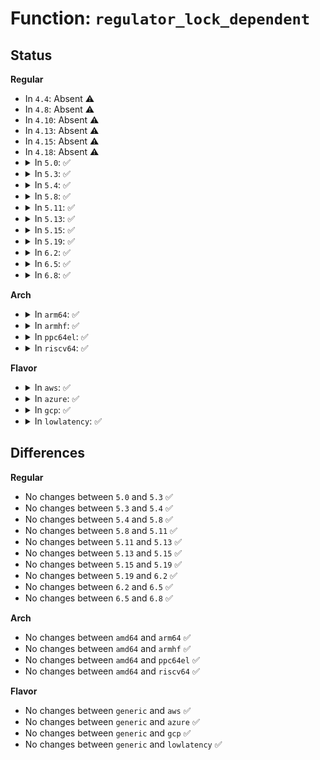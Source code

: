 # Function: <code>regulator_lock_dependent</code>

## Status
<b>Regular</b>
<ul>
<li>
In <code>4.4</code>: Absent ⚠️
</li>
<li>
In <code>4.8</code>: Absent ⚠️
</li>
<li>
In <code>4.10</code>: Absent ⚠️
</li>
<li>
In <code>4.13</code>: Absent ⚠️
</li>
<li>
In <code>4.15</code>: Absent ⚠️
</li>
<li>
In <code>4.18</code>: Absent ⚠️
</li>
<li>
<details>
<summary>In <code>5.0</code>: ✅</summary>

```c
void regulator_lock_dependent(struct regulator_dev *rdev, struct ww_acquire_ctx *ww_ctx);
```

**Collision:** Unique Static

**Inline:** No

**Transformation:** False

**Instances:**

```
In drivers/regulator/core.c (ffffffff81624000)
Location: drivers/regulator/core.c:346
Inline: False
Direct callers:
  - drivers/regulator/core.c:regulator_get_voltage
  - drivers/regulator/core.c:regulator_set_suspend_voltage
  - drivers/regulator/core.c:regulator_set_voltage
  - drivers/regulator/core.c:regulator_disable_work
  - drivers/regulator/core.c:regulator_force_disable
  - drivers/regulator/core.c:regulator_disable
  - drivers/regulator/core.c:regulator_enable
```
**Symbols:**

```
ffffffff81624000-ffffffff816240f5: regulator_lock_dependent (STB_LOCAL)
```
</details>
</li>
<li>
<details>
<summary>In <code>5.3</code>: ✅</summary>

```c
void regulator_lock_dependent(struct regulator_dev *rdev, struct ww_acquire_ctx *ww_ctx);
```

**Collision:** Unique Static

**Inline:** No

**Transformation:** False

**Instances:**

```
In drivers/regulator/core.c (ffffffff81656d80)
Location: drivers/regulator/core.c:328
Inline: False
Direct callers:
  - drivers/regulator/core.c:regulator_get_voltage
  - drivers/regulator/core.c:regulator_set_suspend_voltage
  - drivers/regulator/core.c:regulator_set_voltage
  - drivers/regulator/core.c:regulator_disable_work
  - drivers/regulator/core.c:regulator_force_disable
  - drivers/regulator/core.c:regulator_disable
  - drivers/regulator/core.c:regulator_enable
```
**Symbols:**

```
ffffffff81656d80-ffffffff81656e7b: regulator_lock_dependent (STB_LOCAL)
```
</details>
</li>
<li>
<details>
<summary>In <code>5.4</code>: ✅</summary>

```c
void regulator_lock_dependent(struct regulator_dev *rdev, struct ww_acquire_ctx *ww_ctx);
```

**Collision:** Unique Static

**Inline:** No

**Transformation:** False

**Instances:**

```
In drivers/regulator/core.c (ffffffff8167a2c0)
Location: drivers/regulator/core.c:328
Inline: False
Direct callers:
  - drivers/regulator/core.c:regulator_get_voltage
  - drivers/regulator/core.c:regulator_set_suspend_voltage
  - drivers/regulator/core.c:regulator_set_voltage
  - drivers/regulator/core.c:regulator_disable_work
  - drivers/regulator/core.c:regulator_force_disable
  - drivers/regulator/core.c:regulator_disable
  - drivers/regulator/core.c:regulator_enable
```
**Symbols:**

```
ffffffff8167a2c0-ffffffff8167a3bb: regulator_lock_dependent (STB_LOCAL)
```
</details>
</li>
<li>
<details>
<summary>In <code>5.8</code>: ✅</summary>

```c
void regulator_lock_dependent(struct regulator_dev *rdev, struct ww_acquire_ctx *ww_ctx);
```

**Collision:** Unique Static

**Inline:** No

**Transformation:** False

**Instances:**

```
In drivers/regulator/core.c (ffffffff817294b0)
Location: drivers/regulator/core.c:331
Inline: False
Direct callers:
  - drivers/regulator/core.c:regulator_unregister
  - drivers/regulator/core.c:regulator_bulk_disable
  - drivers/regulator/core.c:regulator_bulk_enable
  - drivers/regulator/core.c:regulator_bulk_enable_async
  - drivers/regulator/core.c:regulator_set_suspend_voltage
  - drivers/regulator/core.c:regulator_set_voltage
  - drivers/regulator/core.c:regulator_is_supported_voltage
  - drivers/regulator/core.c:regulator_disable_deferred
  - drivers/regulator/core.c:regulator_disable_work
  - drivers/regulator/core.c:regulator_force_disable
  - drivers/regulator/core.c:set_machine_constraints
  - drivers/regulator/core.c:drms_uA_update
```
**Symbols:**

```
ffffffff817294b0-ffffffff817295ab: regulator_lock_dependent (STB_LOCAL)
```
</details>
</li>
<li>
<details>
<summary>In <code>5.11</code>: ✅</summary>

```c
void regulator_lock_dependent(struct regulator_dev *rdev, struct ww_acquire_ctx *ww_ctx);
```

**Collision:** Unique Static

**Inline:** No

**Transformation:** False

**Instances:**

```
In drivers/regulator/core.c (ffffffff81746060)
Location: drivers/regulator/core.c:330
Inline: False
Direct callers:
  - drivers/regulator/core.c:regulator_unregister
  - drivers/regulator/core.c:regulator_bulk_disable
  - drivers/regulator/core.c:regulator_bulk_enable
  - drivers/regulator/core.c:regulator_bulk_enable_async
  - drivers/regulator/core.c:regulator_set_suspend_voltage
  - drivers/regulator/core.c:regulator_set_voltage
  - drivers/regulator/core.c:regulator_is_supported_voltage
  - drivers/regulator/core.c:regulator_disable_deferred
  - drivers/regulator/core.c:regulator_disable_work
  - drivers/regulator/core.c:regulator_force_disable
  - drivers/regulator/core.c:set_machine_constraints
  - drivers/regulator/core.c:drms_uA_update
```
**Symbols:**

```
ffffffff81746060-ffffffff8174615b: regulator_lock_dependent (STB_LOCAL)
```
</details>
</li>
<li>
<details>
<summary>In <code>5.13</code>: ✅</summary>

```c
void regulator_lock_dependent(struct regulator_dev *rdev, struct ww_acquire_ctx *ww_ctx);
```

**Collision:** Unique Static

**Inline:** No

**Transformation:** False

**Instances:**

```
In drivers/regulator/core.c (ffffffff81729a70)
Location: drivers/regulator/core.c:330
Inline: False
Direct callers:
  - drivers/regulator/core.c:regulator_unregister
  - drivers/regulator/core.c:regulator_bulk_disable
  - drivers/regulator/core.c:regulator_bulk_enable
  - drivers/regulator/core.c:regulator_bulk_enable_async
  - drivers/regulator/core.c:regulator_set_suspend_voltage
  - drivers/regulator/core.c:regulator_set_voltage
  - drivers/regulator/core.c:regulator_is_supported_voltage
  - drivers/regulator/core.c:regulator_disable_deferred
  - drivers/regulator/core.c:regulator_disable_work
  - drivers/regulator/core.c:regulator_force_disable
  - drivers/regulator/core.c:set_machine_constraints
  - drivers/regulator/core.c:drms_uA_update
```
**Symbols:**

```
ffffffff81729a70-ffffffff81729b6b: regulator_lock_dependent (STB_LOCAL)
```
</details>
</li>
<li>
<details>
<summary>In <code>5.15</code>: ✅</summary>

```c
void regulator_lock_dependent(struct regulator_dev *rdev, struct ww_acquire_ctx *ww_ctx);
```

**Collision:** Unique Static

**Inline:** No

**Transformation:** False

**Instances:**

```
In drivers/regulator/core.c (ffffffff817abc30)
Location: drivers/regulator/core.c:320
Inline: False
Direct callers:
  - drivers/regulator/core.c:regulator_unregister
  - drivers/regulator/core.c:regulator_bulk_disable
  - drivers/regulator/core.c:regulator_bulk_enable
  - drivers/regulator/core.c:regulator_bulk_enable_async
  - drivers/regulator/core.c:regulator_set_suspend_voltage
  - drivers/regulator/core.c:regulator_set_voltage
  - drivers/regulator/core.c:regulator_is_supported_voltage
  - drivers/regulator/core.c:regulator_disable_deferred
  - drivers/regulator/core.c:regulator_disable_work
  - drivers/regulator/core.c:regulator_force_disable
  - drivers/regulator/core.c:set_machine_constraints
  - drivers/regulator/core.c:drms_uA_update
```
**Symbols:**

```
ffffffff817abc30-ffffffff817abd90: regulator_lock_dependent (STB_LOCAL)
```
</details>
</li>
<li>
<details>
<summary>In <code>5.19</code>: ✅</summary>

```c
void regulator_lock_dependent(struct regulator_dev *rdev, struct ww_acquire_ctx *ww_ctx);
```

**Collision:** Unique Static

**Inline:** No

**Transformation:** False

**Instances:**

```
In drivers/regulator/core.c (ffffffff818e6990)
Location: drivers/regulator/core.c:321
Inline: False
Direct callers:
  - drivers/regulator/core.c:regulator_unregister
  - drivers/regulator/core.c:regulator_bulk_disable
  - drivers/regulator/core.c:regulator_bulk_enable
  - drivers/regulator/core.c:regulator_bulk_enable_async
  - drivers/regulator/core.c:regulator_set_suspend_voltage
  - drivers/regulator/core.c:regulator_set_voltage
  - drivers/regulator/core.c:regulator_is_supported_voltage
  - drivers/regulator/core.c:regulator_disable_deferred
  - drivers/regulator/core.c:regulator_disable_work
  - drivers/regulator/core.c:regulator_force_disable
  - drivers/regulator/core.c:regulator_resolve_supply
  - drivers/regulator/core.c:set_machine_constraints
  - drivers/regulator/core.c:drms_uA_update
```
**Symbols:**

```
ffffffff818e6990-ffffffff818e6afe: regulator_lock_dependent (STB_LOCAL)
```
</details>
</li>
<li>
<details>
<summary>In <code>6.2</code>: ✅</summary>

```c
void regulator_lock_dependent(struct regulator_dev *rdev, struct ww_acquire_ctx *ww_ctx);
```

**Collision:** Unique Static

**Inline:** No

**Transformation:** False

**Instances:**

```
In drivers/regulator/core.c (ffffffff81a3acd0)
Location: drivers/regulator/core.c:321
Inline: False
Direct callers:
  - drivers/regulator/core.c:regulator_unregister
  - drivers/regulator/core.c:regulator_bulk_disable
  - drivers/regulator/core.c:regulator_bulk_disable
  - drivers/regulator/core.c:regulator_bulk_enable
  - drivers/regulator/core.c:regulator_bulk_enable_async
  - drivers/regulator/core.c:regulator_set_suspend_voltage
  - drivers/regulator/core.c:regulator_set_voltage
  - drivers/regulator/core.c:regulator_is_supported_voltage
  - drivers/regulator/core.c:regulator_disable_deferred
  - drivers/regulator/core.c:regulator_disable_work
  - drivers/regulator/core.c:regulator_force_disable
  - drivers/regulator/core.c:regulator_resolve_supply
  - drivers/regulator/core.c:set_machine_constraints
```
**Symbols:**

```
ffffffff81a3acd0-ffffffff81a3ae3e: regulator_lock_dependent (STB_LOCAL)
```
</details>
</li>
<li>
<details>
<summary>In <code>6.5</code>: ✅</summary>

```c
void regulator_lock_dependent(struct regulator_dev *rdev, struct ww_acquire_ctx *ww_ctx);
```

**Collision:** Unique Static

**Inline:** No

**Transformation:** False

**Instances:**

```
In drivers/regulator/core.c (ffffffff81a84b40)
Location: drivers/regulator/core.c:386
Inline: False
Direct callers:
  - drivers/regulator/core.c:regulator_unregister
  - drivers/regulator/core.c:regulator_bulk_disable
  - drivers/regulator/core.c:regulator_bulk_disable
  - drivers/regulator/core.c:regulator_bulk_enable
  - drivers/regulator/core.c:regulator_bulk_enable_async
  - drivers/regulator/core.c:regulator_set_suspend_voltage
  - drivers/regulator/core.c:regulator_set_voltage
  - drivers/regulator/core.c:regulator_is_supported_voltage
  - drivers/regulator/core.c:regulator_disable_deferred
  - drivers/regulator/core.c:regulator_disable_work
  - drivers/regulator/core.c:regulator_force_disable
  - drivers/regulator/core.c:regulator_resolve_supply
  - drivers/regulator/core.c:set_machine_constraints
```
**Symbols:**

```
ffffffff81a84b40-ffffffff81a84cbd: regulator_lock_dependent (STB_LOCAL)
```
</details>
</li>
<li>
<details>
<summary>In <code>6.8</code>: ✅</summary>

```c
void regulator_lock_dependent(struct regulator_dev *rdev, struct ww_acquire_ctx *ww_ctx);
```

**Collision:** Unique Static

**Inline:** No

**Transformation:** False

**Instances:**

```
In drivers/regulator/core.c (ffffffff81ad7320)
Location: drivers/regulator/core.c:388
Inline: False
Direct callers:
  - drivers/regulator/core.c:regulator_unregister
  - drivers/regulator/core.c:regulator_bulk_disable
  - drivers/regulator/core.c:regulator_bulk_disable
  - drivers/regulator/core.c:regulator_bulk_enable
  - drivers/regulator/core.c:regulator_bulk_enable_async
  - drivers/regulator/core.c:regulator_set_suspend_voltage
  - drivers/regulator/core.c:regulator_set_voltage
  - drivers/regulator/core.c:regulator_is_supported_voltage
  - drivers/regulator/core.c:regulator_disable_deferred
  - drivers/regulator/core.c:regulator_disable_work
  - drivers/regulator/core.c:regulator_force_disable
  - drivers/regulator/core.c:regulator_resolve_supply
  - drivers/regulator/core.c:set_machine_constraints
```
**Symbols:**

```
ffffffff81ad7320-ffffffff81ad749d: regulator_lock_dependent (STB_LOCAL)
```
</details>
</li>
</ul>
<b>Arch</b>
<ul>
<li>
<details>
<summary>In <code>arm64</code>: ✅</summary>

```c
void regulator_lock_dependent(struct regulator_dev *rdev, struct ww_acquire_ctx *ww_ctx);
```

**Collision:** Unique Static

**Inline:** No

**Transformation:** False

**Instances:**

```
In drivers/regulator/core.c (ffff8000108425c8)
Location: drivers/regulator/core.c:328
Inline: False
Direct callers:
  - drivers/regulator/core.c:regulator_get_voltage
  - drivers/regulator/core.c:regulator_set_suspend_voltage
  - drivers/regulator/core.c:regulator_set_voltage
  - drivers/regulator/core.c:regulator_disable_work
  - drivers/regulator/core.c:regulator_force_disable
  - drivers/regulator/core.c:regulator_disable
  - drivers/regulator/core.c:regulator_enable
```
**Symbols:**

```
ffff8000108425c8-ffff8000108426dc: regulator_lock_dependent (STB_LOCAL)
```
</details>
</li>
<li>
<details>
<summary>In <code>armhf</code>: ✅</summary>

```c
void regulator_lock_dependent(struct regulator_dev *rdev, struct ww_acquire_ctx *ww_ctx);
```

**Collision:** Unique Static

**Inline:** No

**Transformation:** False

**Instances:**

```
In drivers/regulator/core.c (c094d138)
Location: drivers/regulator/core.c:328
Inline: False
Direct callers:
  - drivers/regulator/core.c:regulator_get_voltage
  - drivers/regulator/core.c:regulator_set_suspend_voltage
  - drivers/regulator/core.c:regulator_set_voltage
  - drivers/regulator/core.c:regulator_disable_work
  - drivers/regulator/core.c:regulator_force_disable
  - drivers/regulator/core.c:regulator_disable
  - drivers/regulator/core.c:regulator_enable
```
**Symbols:**

```
c094d138-c094d258: regulator_lock_dependent (STB_LOCAL)
```
</details>
</li>
<li>
<details>
<summary>In <code>ppc64el</code>: ✅</summary>

```c
void regulator_lock_dependent(struct regulator_dev *rdev, struct ww_acquire_ctx *ww_ctx);
```

**Collision:** Unique Static

**Inline:** No

**Transformation:** False

**Instances:**

```
In drivers/regulator/core.c (c0000000008de580)
Location: drivers/regulator/core.c:328
Inline: False
Direct callers:
  - drivers/regulator/core.c:regulator_get_voltage
  - drivers/regulator/core.c:regulator_set_voltage
  - drivers/regulator/core.c:regulator_disable_work
  - drivers/regulator/core.c:regulator_force_disable
  - drivers/regulator/core.c:regulator_disable
  - drivers/regulator/core.c:regulator_enable
```
**Symbols:**

```
c0000000008de580-c0000000008de6e0: regulator_lock_dependent (STB_LOCAL)
```
</details>
</li>
<li>
<details>
<summary>In <code>riscv64</code>: ✅</summary>

```c
void regulator_lock_dependent(struct regulator_dev *rdev, struct ww_acquire_ctx *ww_ctx);
```

**Collision:** Unique Static

**Inline:** No

**Transformation:** False

**Instances:**

```
In drivers/regulator/core.c (ffffffe0005248fa)
Location: drivers/regulator/core.c:328
Inline: False
Direct callers:
  - drivers/regulator/core.c:regulator_get_voltage
  - drivers/regulator/core.c:regulator_set_voltage
  - drivers/regulator/core.c:regulator_disable_work
  - drivers/regulator/core.c:regulator_force_disable
  - drivers/regulator/core.c:regulator_disable
  - drivers/regulator/core.c:regulator_enable
```
**Symbols:**

```
ffffffe0005248fa-ffffffe0005249d0: regulator_lock_dependent (STB_LOCAL)
```
</details>
</li>
</ul>
<b>Flavor</b>
<ul>
<li>
<details>
<summary>In <code>aws</code>: ✅</summary>

```c
void regulator_lock_dependent(struct regulator_dev *rdev, struct ww_acquire_ctx *ww_ctx);
```

**Collision:** Unique Static

**Inline:** No

**Transformation:** False

**Instances:**

```
In drivers/regulator/core.c (ffffffff8163fdc0)
Location: drivers/regulator/core.c:328
Inline: False
Direct callers:
  - drivers/regulator/core.c:regulator_get_voltage
  - drivers/regulator/core.c:regulator_set_suspend_voltage
  - drivers/regulator/core.c:regulator_set_voltage
  - drivers/regulator/core.c:regulator_disable_work
  - drivers/regulator/core.c:regulator_force_disable
  - drivers/regulator/core.c:regulator_disable
  - drivers/regulator/core.c:regulator_enable
```
**Symbols:**

```
ffffffff8163fdc0-ffffffff8163febb: regulator_lock_dependent (STB_LOCAL)
```
</details>
</li>
<li>
<details>
<summary>In <code>azure</code>: ✅</summary>

```c
void regulator_lock_dependent(struct regulator_dev *rdev, struct ww_acquire_ctx *ww_ctx);
```

**Collision:** Unique Static

**Inline:** No

**Transformation:** False

**Instances:**

```
In drivers/regulator/core.c (ffffffff816201a0)
Location: drivers/regulator/core.c:328
Inline: False
Direct callers:
  - drivers/regulator/core.c:regulator_get_voltage
  - drivers/regulator/core.c:regulator_set_suspend_voltage
  - drivers/regulator/core.c:regulator_set_voltage
  - drivers/regulator/core.c:regulator_disable_work
  - drivers/regulator/core.c:regulator_force_disable
  - drivers/regulator/core.c:regulator_disable
  - drivers/regulator/core.c:regulator_enable
```
**Symbols:**

```
ffffffff816201a0-ffffffff8162029b: regulator_lock_dependent (STB_LOCAL)
```
</details>
</li>
<li>
<details>
<summary>In <code>gcp</code>: ✅</summary>

```c
void regulator_lock_dependent(struct regulator_dev *rdev, struct ww_acquire_ctx *ww_ctx);
```

**Collision:** Unique Static

**Inline:** No

**Transformation:** False

**Instances:**

```
In drivers/regulator/core.c (ffffffff8166e100)
Location: drivers/regulator/core.c:328
Inline: False
Direct callers:
  - drivers/regulator/core.c:regulator_get_voltage
  - drivers/regulator/core.c:regulator_set_suspend_voltage
  - drivers/regulator/core.c:regulator_set_voltage
  - drivers/regulator/core.c:regulator_disable_work
  - drivers/regulator/core.c:regulator_force_disable
  - drivers/regulator/core.c:regulator_disable
  - drivers/regulator/core.c:regulator_enable
```
**Symbols:**

```
ffffffff8166e100-ffffffff8166e1fb: regulator_lock_dependent (STB_LOCAL)
```
</details>
</li>
<li>
<details>
<summary>In <code>lowlatency</code>: ✅</summary>

```c
void regulator_lock_dependent(struct regulator_dev *rdev, struct ww_acquire_ctx *ww_ctx);
```

**Collision:** Unique Static

**Inline:** No

**Transformation:** False

**Instances:**

```
In drivers/regulator/core.c (ffffffff81688760)
Location: drivers/regulator/core.c:328
Inline: False
Direct callers:
  - drivers/regulator/core.c:regulator_get_voltage
  - drivers/regulator/core.c:regulator_set_suspend_voltage
  - drivers/regulator/core.c:regulator_set_voltage
  - drivers/regulator/core.c:regulator_disable_work
  - drivers/regulator/core.c:regulator_force_disable
  - drivers/regulator/core.c:regulator_disable
  - drivers/regulator/core.c:regulator_enable
```
**Symbols:**

```
ffffffff81688760-ffffffff8168885b: regulator_lock_dependent (STB_LOCAL)
```
</details>
</li>
</ul>

## Differences
<b>Regular</b>
<ul>
<li>
No changes between <code>5.0</code> and <code>5.3</code> ✅
</li>
<li>
No changes between <code>5.3</code> and <code>5.4</code> ✅
</li>
<li>
No changes between <code>5.4</code> and <code>5.8</code> ✅
</li>
<li>
No changes between <code>5.8</code> and <code>5.11</code> ✅
</li>
<li>
No changes between <code>5.11</code> and <code>5.13</code> ✅
</li>
<li>
No changes between <code>5.13</code> and <code>5.15</code> ✅
</li>
<li>
No changes between <code>5.15</code> and <code>5.19</code> ✅
</li>
<li>
No changes between <code>5.19</code> and <code>6.2</code> ✅
</li>
<li>
No changes between <code>6.2</code> and <code>6.5</code> ✅
</li>
<li>
No changes between <code>6.5</code> and <code>6.8</code> ✅
</li>
</ul>
<b>Arch</b>
<ul>
<li>
No changes between <code>amd64</code> and <code>arm64</code> ✅
</li>
<li>
No changes between <code>amd64</code> and <code>armhf</code> ✅
</li>
<li>
No changes between <code>amd64</code> and <code>ppc64el</code> ✅
</li>
<li>
No changes between <code>amd64</code> and <code>riscv64</code> ✅
</li>
</ul>
<b>Flavor</b>
<ul>
<li>
No changes between <code>generic</code> and <code>aws</code> ✅
</li>
<li>
No changes between <code>generic</code> and <code>azure</code> ✅
</li>
<li>
No changes between <code>generic</code> and <code>gcp</code> ✅
</li>
<li>
No changes between <code>generic</code> and <code>lowlatency</code> ✅
</li>
</ul>
